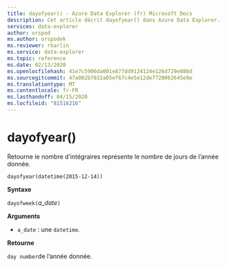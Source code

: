 ```yaml
---
title: dayofyear() - Azure Data Explorer (fr) Microsoft Docs
description: Cet article décrit dayofyear() dans Azure Data Explorer.
services: data-explorer
author: orspod
ms.author: orspodek
ms.reviewer: rkarlin
ms.service: data-explorer
ms.topic: reference
ms.date: 02/13/2020
ms.openlocfilehash: 41e7c5906da001e877dd9124124e126d729e886d
ms.sourcegitcommit: 47a002b7032a05ef67c4e5e12de7720062645e9e
ms.translationtype: MT
ms.contentlocale: fr-FR
ms.lasthandoff: 04/15/2020
ms.locfileid: "81516216"
---
```

# <a name="dayofyear"></a>dayofyear()

Retourne le nombre d’intégraires représente le nombre de jours de l’année donnée.

```kusto
dayofyear(datetime(2015-12-14))
```

**Syntaxe**

`dayofweek(`*a_date*`)`

**Arguments**

* `a_date` : une `datetime`.

**Retourne**

`day number`de l’année donnée.